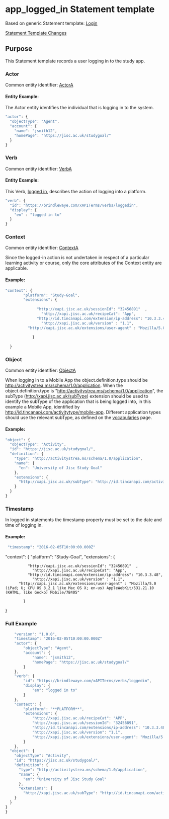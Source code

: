 # app_logged_in Statement template

Based on generic Statement template: [Login](/generic/login.md)

[Statement Template Changes](/version_changes.md#app-logged-in)

## Purpose
This Statement template records a user logging in to the study app.

### Actor
Common entity identifier: [ActorA](/common_structures.md#actora)

#### Entity Example:
The Actor entity identifies the individual that is logging in to the system.

``` Javascript
"actor": {
  "objectType": "Agent",
  "account": {
    "name": "jsmith12",
    "homePage": "https://jisc.ac.uk/studygoal/"
  }
}
```

### Verb
Common entity identifier: [VerbA](/common_structures.md#verba)

#### Entity Example:
This Verb, [logged in](/vocabulary.md#logged-in), describes the action of logging into a platform.

``` javascript
"verb": {
  "id": "https://brindlewaye.com/xAPITerms/verbs/loggedin",
  "display": {
    "en" : "logged in to"
  }
}
```

### Context
Common entity identifier: [ContextA](/common_structures.md#contexta)  

Since the logged-in action is not undertaken in respect of a particular learning activity or course, only the core attributes of the Context entity are applicable.

#### Example:

``` javascript
"context": {
        "platform": "Study-Goal",
        "extensions": {
					
		  	  "http://xapi.jisc.ac.uk/sessionId": "32456891"  ,
		    	"http://xapi.jisc.ac.uk/recipeCat": "App",
		  	  "http://id.tincanapi.com/extension/ip-address": "10.3.3.48",
		    	"http://xapi.jisc.ac.uk/version" : "1.1",
          "http://xapi.jisc.ac.uk/extensions/user-agent" : "Mozilla/5.0 (iPad; U; CPU OS 3_2_1 like Mac OS X; en-us) AppleWebKit/531.21.10 (KHTML, like Gecko) Mobile/7B405"
			
			}
              
  }
```

### Object
Common entity identifier: [ObjectA](/common_structures.md#objecta)

When logging in to a Mobile App the object.definition.type should be http://activitystrea.ms/schema/1.0/application. When the object.definition.type is "http://activitystrea.ms/schema/1.0/application", the subType (http://xapi.jisc.ac.uk/subType) extension should be used to identify the subType of the application that is being logged into, in this example a Mobile App, identified by  http://id.tincanapi.com/activitytype/mobile-app. Different application types should use the relevant subType, as defined on the [vocabularies](/vocabulary.md#activity-types) page.

#### Example:
``` javascript
"object": {
  "objectType": "Activity",
  "id": "https://jisc.ac.uk/studygoal/",
  "definition": {
    "type": "http://activitystrea.ms/schema/1.0/application",
    "name": {
      "en": "University of Jisc Study Goal"
    },
    "extensions": {
      "http://xapi.jisc.ac.uk/subType": "http://id.tincanapi.com/activitytype/mobile-app"
    }
  }
}
```


### Timestamp

In logged in statements the timestamp property must be set to the date and time of logging in.

#### Example:

``` javascript
 "timestamp": "2016-02-05T10:00:00.000Z"
```

"context": {
        "platform": "Study-Goal",
        "extensions": {
					
		  	  "http://xapi.jisc.ac.uk/sessionId": "32456891"  ,
		    	"http://xapi.jisc.ac.uk/recipeCat": "App",
		  	  "http://id.tincanapi.com/extension/ip-address": "10.3.3.48",
		    	"http://xapi.jisc.ac.uk/version" : "1.1",
          "http://xapi.jisc.ac.uk/extensions/user-agent" : "Mozilla/5.0 (iPad; U; CPU OS 3_2_1 like Mac OS X; en-us) AppleWebKit/531.21.10 (KHTML, like Gecko) Mobile/7B405"
			
			}
              
  }

### Full Example

``` javascript
	"version": "1.0.0",
	"timestamp": "2016-02-05T10:00:00.000Z"
	"actor": {
		"objectType": "Agent",
		"account": {
			"name": "jsmith12",
			"homePage": "https://jisc.ac.uk/studygoal/"
		}
	},
	"verb": {
		"id": "https://brindlewaye.com/xAPITerms/verbs/loggedin",
		"display": {
			"en": "logged in to"
		}
	},
	"context": {
		"platform": "**PLATFORM**",
		"extensions": {
			"http://xapi.jisc.ac.uk/recipeCat": "APP",
			"http://xapi.jisc.ac.uk/sessionId": "32456891",
			"http://id.tincanapi.com/extensions/ip-address": "10.3.3.48",
			"http://xapi.jisc.ac.uk/version": "1.1",
			"http://xapi.jisc.ac.uk/extensions/user-agent": "Mozilla/5.0 (iPad; U; CPU OS 3_2_1 like Mac OS X; en-us) AppleWebKit/531.21.10 (KHTML, like Gecko) Mobile/7B405"
		}
	},
  "object": {
    "objectType": "Activity",
    "id": "https://jisc.ac.uk/studygoal/",
    "definition": {
      "type": "http://activitystrea.ms/schema/1.0/application",
      "name": {
        "en": "University of Jisc Study Goal"
      },
      "extensions": {
        "http://xapi.jisc.ac.uk/subType": "http://id.tincanapi.com/activitytype/mobile-app"
    }
  }
}
}
```